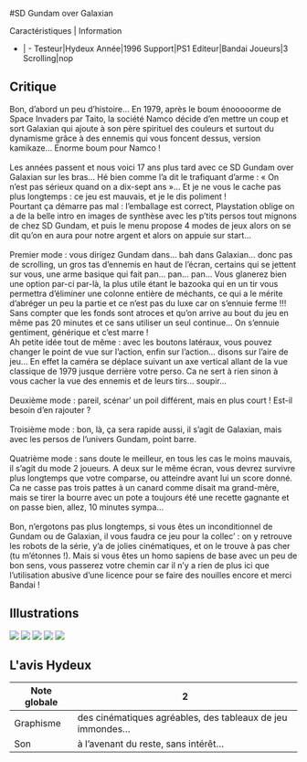 #SD Gundam over Galaxian

Caractéristiques | Information
- | -
Testeur|Hydeux
Année|1996
Support|PS1
Editeur|Bandai
Joueurs|3
Scrolling|nop

## Critique
Bon, d’abord un peu d’histoire… En 1979, après le boum énooooorme de Space Invaders par Taito, la société Namco décide d’en mettre un coup et sort Galaxian qui ajoute à son père spirituel des couleurs et surtout du dynamisme grâce à des ennemis qui vous foncent dessus, version kamikaze… Enorme boum pour Namco !<br/><br/>Les années passent et nous voici 17 ans plus tard avec ce SD Gundam over Galaxian sur les bras… Hé bien comme l’a dit le trafiquant d’arme : « On n’est pas sérieux quand on a dix-sept ans »… Et je ne vous le cache pas plus longtemps : ce jeu est mauvais, et je le dis poliment !<br/>Pourtant ça démarre pas mal : l’emballage est correct, Playstation oblige on a de la belle intro en images de synthèse avec les p’tits persos tout mignons de chez SD Gundam, et puis le menu propose 4 modes de jeux alors on se dit qu’on en aura pour notre argent et alors on appuie sur start…<br/><br/>Premier mode : vous dirigez Gundam dans… bah dans Galaxian… donc pas de scrolling, un gros tas d’ennemis en haut de l’écran, certains qui se jettent sur vous, une arme basique qui fait pan… pan… pan… Vous glanerez bien une option par-ci par-là, la plus utile étant le bazooka qui en un tir vous permettra d’éliminer une colonne entière de méchants, ce qui a le mérite d’abréger un peu la partie et ce n’est pas du luxe car on s’ennuie ferme !!! Sans compter que les fonds sont atroces et qu’on arrive au bout du jeu en même pas 20 minutes et ce sans utiliser un seul continue… On s’ennuie gentiment, générique et c’est marre !<br/>Ah petite idée tout de même : avec les boutons latéraux, vous pouvez changer le point de vue sur l’action, enfin sur l’action… disons sur l’aire de jeu… En effet la caméra se déplace suivant un axe vertical allant de la vue classique de 1979 jusque derrière votre perso. Ca ne sert à rien sinon à vous cacher la vue des ennemis et de leurs tirs… soupir…<br/><br/>Deuxième mode : pareil, scénar’ un poil différent, mais en plus court ! Est-il besoin d’en rajouter ?<br/><br/>Troisième mode : bon, là, ça sera rapide aussi, il s’agit de Galaxian, mais avec les persos de l’univers Gundam, point barre.<br/><br/>Quatrième mode : sans doute le meilleur, en tous les cas le moins mauvais, il s’agit du mode 2 joueurs. A deux sur le même écran, vous devrez survivre plus longtemps que votre comparse, ou atteindre avant lui un score donné. Ca ne casse pas trois pattes à un canard comme disait ma grand-mère, mais se tirer la bourre avec un pote a toujours été une recette gagnante et on passe bien, allez, 10 minutes sympa…<br/><br/>Bon, n’ergotons pas plus longtemps, si vous êtes un inconditionnel de Gundam ou de Galaxian, il vous faudra ce jeu pour la collec’ : on y retrouve les robots de la série, y’a de jolies cinématiques, et on le trouve à pas cher (tu m’étonnes !). Mais si vous êtes un homo sapiens de base avec un peu de bon sens, vous passerez votre chemin car il n’y a rien de plus ici que l’utilisation abusive d’une licence pour se faire des nouilles encore et merci Bandai !<br/>

## Illustrations
![](http://www.shmup.com/images/thumbs/img_fiche_1_1128.jpg)
![](http://www.shmup.com/images/thumbs/img_fiche_2_1128.jpg)
![](http://www.shmup.com/images/thumbs/img_fiche_3_1128.jpg)
![](http://www.shmup.com/images/thumbs/img_fiche_4_1128.jpg)
![](http://www.shmup.com/images/thumbs/img_fiche_5_1128.jpg)

## L'avis Hydeux
Note globale|2
-|-
Graphisme|des cinématiques agréables, des tableaux de jeu immondes…
Son| à l’avenant du reste, sans intérêt… 
